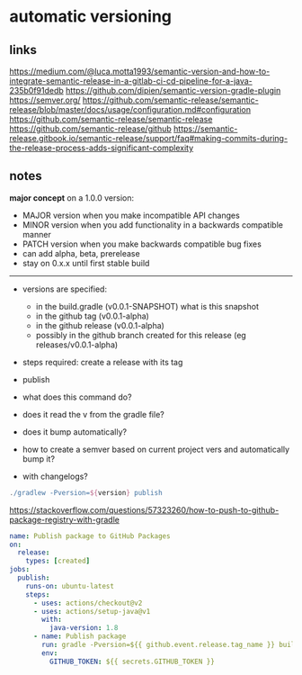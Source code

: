 # automatic versioning

## links

<https://medium.com/@luca.motta1993/semantic-version-and-how-to-integrate-semantic-release-in-a-gitlab-ci-cd-pipeline-for-a-java-235b0f91dedb>
<https://github.com/dipien/semantic-version-gradle-plugin>
<https://semver.org/>
<https://github.com/semantic-release/semantic-release/blob/master/docs/usage/configuration.md#configuration>
<https://github.com/semantic-release/semantic-release>
<https://github.com/semantic-release/github>
<https://semantic-release.gitbook.io/semantic-release/support/faq#making-commits-during-the-release-process-adds-significant-complexity>

## notes

**major concept**
on a 1.0.0 version:

- MAJOR version when you make incompatible API changes
- MINOR version when you add functionality in a backwards compatible manner
- PATCH version when you make backwards compatible bug fixes
- can add alpha, beta, prerelease
- stay on 0.x.x until first stable build

---

- versions are specified:
  - in the build.gradle (v0.0.1-SNAPSHOT) what is this snapshot
  - in the github tag (v0.0.1-alpha)
  - in the github release (v0.0.1-alpha)
  - possibly in the github branch created for this release (eg releases/v0.0.1-alpha)
- steps required: create a release with its tag
- publish

- what does this command do?
- does it read the v from the gradle file?
- does it bump automatically?

- how to create a semver based on current project vers and automatically bump it?
- with changelogs?

```groovy
./gradlew -Pversion=${version} publish
```

<https://stackoverflow.com/questions/57323260/how-to-push-to-github-package-registry-with-gradle>

```yaml
name: Publish package to GitHub Packages
on:
  release:
    types: [created]
jobs:
  publish:
    runs-on: ubuntu-latest
    steps:
      - uses: actions/checkout@v2
      - uses: actions/setup-java@v1
        with:
          java-version: 1.8
      - name: Publish package
        run: gradle -Pversion=${{ github.event.release.tag_name }} build publish
        env:
          GITHUB_TOKEN: ${{ secrets.GITHUB_TOKEN }}
```
